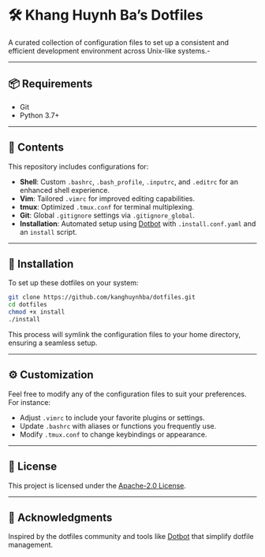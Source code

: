 # 🛠️ Khang Huynh Ba’s Dotfiles

A curated collection of configuration files to set up a consistent and efficient development environment across Unix-like systems.-

---

## 📦 Requirements
- Git
- Python 3.7+

---

## 📁 Contents

This repository includes configurations for:

- **Shell**: Custom `.bashrc`, `.bash_profile`, `.inputrc`, and `.editrc` for an enhanced shell experience.
- **Vim**: Tailored `.vimrc` for improved editing capabilities.
- **tmux**: Optimized `.tmux.conf` for terminal multiplexing.
- **Git**: Global `.gitignore` settings via `.gitignore_global`.
- **Installation**: Automated setup using [Dotbot](https://github.com/anishathalye/dotbot) with `.install.conf.yaml` and an `install` script.

---

## 🚀 Installation

To set up these dotfiles on your system:

```bash
git clone https://github.com/kanghuynhba/dotfiles.git
cd dotfiles
chmod +x install
./install
```

This process will symlink the configuration files to your home directory, ensuring a seamless setup.

---

## ⚙️ Customization

Feel free to modify any of the configuration files to suit your preferences. For instance:

- Adjust `.vimrc` to include your favorite plugins or settings.
- Update `.bashrc` with aliases or functions you frequently use.
- Modify `.tmux.conf` to change keybindings or appearance.

---

## 📄 License

This project is licensed under the [Apache-2.0 License](LICENSE).

---

## 🙌 Acknowledgments

Inspired by the dotfiles community and tools like [Dotbot](https://github.com/anishathalye/dotbot) that simplify dotfile management.

